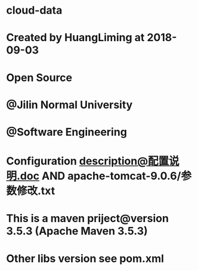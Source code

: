 # cloud-data
# Created by HuangLiming at 2018-09-03
# Open Source
# @Jilin Normal University
# @Software Engineering
# Configuration description@配置说明.doc AND apache-tomcat-9.0.6/参数修改.txt
# This is a maven priject@version 3.5.3 (Apache Maven 3.5.3)
# Other libs version see pom.xml

